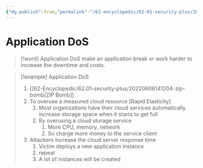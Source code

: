 ```yaml
---
{"dg-publish":true,"permalink":"/62-encyclopedic/62-01-security-plus/20220606132932-application-dos/","dgHomeLink":true,"dgPassFrontmatter":false}
---
```



# Application DoS

>[!word] Application DoS
> make an application break or work harder to increase the downtime and costs. 

> [!example] Application DoS 
> 1. [[62-Encyclopedic/62.01-security-plus/20220606141204-zip-bomb|ZIP Bomb]]
> 2. To overuse a measured cloud resource [Rapid Elasticity]
>     1. Most organizations have their cloud services automatically increase storage space when it starts to get full
>     2. By overusing a cloud storage service 
>         1. More CPU, memory, network 
>         2. So charge more money to the service client 
> 3. Attackers increase the cloud server response time 
>     1. Victim deploys a new application instance 
>     2. repeat 
>     3. A lot of instances will be created 
